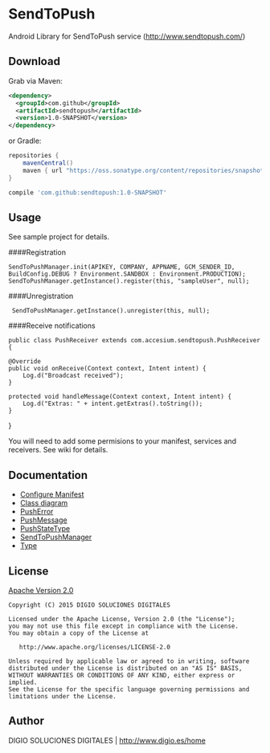 # SendToPush

Android Library for SendToPush service (http://www.sendtopush.com/)

## Download

Grab via Maven:
```xml
<dependency>
  <groupId>com.github</groupId>
  <artifactId>sendtopush</artifactId>
  <version>1.0-SNAPSHOT</version>
</dependency>
```
or Gradle:
```groovy
repositories {
    mavenCentral()
    maven { url "https://oss.sonatype.org/content/repositories/snapshots/" }
}

compile 'com.github:sendtopush:1.0-SNAPSHOT'
```

## Usage

See sample project for details.

####Registration

    SendToPushManager.init(APIKEY, COMPANY, APPNAME, GCM_SENDER_ID, BuildConfig.DEBUG ? Environment.SANDBOX : Environment.PRODUCTION);
    SendToPushManager.getInstance().register(this, "sampleUser", null);
    
####Unregistration

     SendToPushManager.getInstance().unregister(this, null);
     
####Receive notifications

    public class PushReceiver extends com.accesium.sendtopush.PushReceiver {
   
    @Override
    public void onReceive(Context context, Intent intent) {
        Log.d("Broadcast received");
    }

    protected void handleMessage(Context context, Intent intent) {
        Log.d("Extras: " + intent.getExtras().toString());
    }
}


You will need to add some permisions to your manifest, services and receivers. See wiki for details.


## Documentation

* [Configure Manifest](https://github.com/DigioAndroid/SendToPush/wiki/Configure-Manifest)
* [Class diagram](https://github.com/DigioAndroid/SendToPush/wiki/Class-diagram)
* [PushError](https://github.com/DigioAndroid/SendToPush/wiki/PushError)
* [PushMessage](https://github.com/DigioAndroid/SendToPush/wiki/PushMessage)
* [PushStateType](https://github.com/DigioAndroid/SendToPush/wiki/PushStateType)
* [SendToPushManager](https://github.com/DigioAndroid/SendToPush/wiki/SendToPushManager)
* [Type](https://github.com/DigioAndroid/SendToPush/wiki/Type)

## License

[Apache Version 2.0](http://www.apache.org/licenses/LICENSE-2.0.html)

    Copyright (C) 2015 DIGIO SOLUCIONES DIGITALES

    Licensed under the Apache License, Version 2.0 (the "License");
    you may not use this file except in compliance with the License.
    You may obtain a copy of the License at

       http://www.apache.org/licenses/LICENSE-2.0

    Unless required by applicable law or agreed to in writing, software
    distributed under the License is distributed on an "AS IS" BASIS,
    WITHOUT WARRANTIES OR CONDITIONS OF ANY KIND, either express or implied.
    See the License for the specific language governing permissions and
    limitations under the License.


## Author

DIGIO SOLUCIONES DIGITALES  | http://www.digio.es/home
